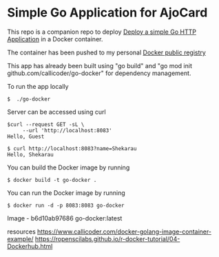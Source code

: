 # Simple Go Application for AjoCard

This repo is a companion repo to deploy [Deploy a simple Go HTTP Application](https://github.com/ayobuba/AjoCardGo) in a Docker container. 

The container has been pushed to my personal [Docker public registry](https:hub.docker.com)

This app has already been built using "go build" and "go mod init github.com/callicoder/go-docker" for dependency management.

To run the app locally
```shell
$  ./go-docker   
```

Server can be accessed using curl
```shell
$curl --request GET -sL \
     --url 'http://localhost:8083'
Hello, Guest
```
```shell
$ curl http://localhost:8083?name=Shekarau
Hello, Shekarau
```

You can build the Docker image by running
```shell
$ docker build -t go-docker .
```

You can run the Docker image by running
```shell
$ docker run -d -p 8083:8083 go-docker
```

Image -  b6d10ab97686
go-docker:latest

resources
https://www.callicoder.com/docker-golang-image-container-example/
https://ropenscilabs.github.io/r-docker-tutorial/04-Dockerhub.html
